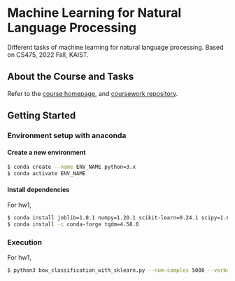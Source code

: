 # Machine Learning for Natural Language Processing

Different tasks of machine learning for natural language processing. Based on CS475, 2022 Fall, KAIST.

## About the Course and Tasks

Refer to the [course homepage](https://uilab-kaist.github.io/cs475-mlnlp-fall-2022/), and [coursework repository](https://github.com/uilab-kaist/cs475-mlnlp-fall-2022-hw).

## Getting Started

### Environment setup with anaconda

#### Create a new environment
```sh
$ conda create --name ENV_NAME python=3.x
$ conda activate ENV_NAME
```

#### Install dependencies

For hw1,

```sh
$ conda install joblib=1.0.1 numpy=1.20.1 scikit-learn=0.24.1 scipy=1.6.1 termcolor=1.1.0 threadpoolctl=2.1.0
$ conda install -c conda-forge tqdm=4.58.0
```

### Execution

For hw1,

```sh
$ python3 bow_classification_with_sklearn.py --num-samples 5000 --verbose True --n_gram 1
```
